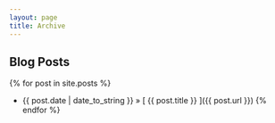 ```yaml
---
layout: page
title: Archive
---
```


## Blog Posts

{% for post in site.posts %}
  * {{ post.date | date_to_string }} » [ {{ post.title }} ]({{ post.url }})
{% endfor %}